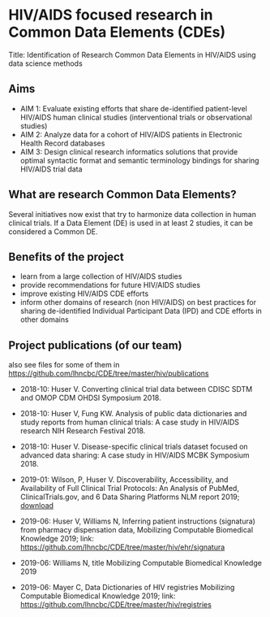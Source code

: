 # HIV/AIDS focused research in Common Data Elements (CDEs)

Title: Identification of Research Common Data Elements in HIV/AIDS using data science methods

## Aims
- AIM 1: Evaluate existing efforts that share de-identified patient-level HIV/AIDS human clinical studies (interventional trials or observational studies)
- AIM 2: Analyze data for a cohort of HIV/AIDS patients in Electronic Health Record databases
- AIM 3: Design clinical research informatics solutions that provide optimal syntactic format and semantic terminology bindings for sharing HIV/AIDS trial data


## What are research Common Data Elements?

Several initiatives now exist that try to harmonize data collection in human clinical trials. If a Data Element (DE) is used in at least 2 studies, it can be considered a Common DE. 

## Benefits of the project

- learn from a large collection of HIV/AIDS studies
- provide recommendations for future HIV/AIDS studies
- improve existing HIV/AIDS CDE efforts
- inform other domains of research (non HIV/AIDS) on best practices for sharing de-identified Individual Participant Data (IPD) and CDE efforts in other domains

## Project publications (of our team)

also see files for some of them in https://github.com/lhncbc/CDE/tree/master/hiv/publications

- 2018-10: Huser V. Converting clinical trial data between CDISC SDTM and OMOP CDM OHDSI Symposium 2018.

- 2018-10: Huser V, Fung KW. Analysis of public data dictionaries and study reports from human clinical trials: A case study in HIV/AIDS research NIH Research Festival 2018.

- 2018-10: Huser V. Disease-specific clinical trials dataset focused on advanced data sharing: A case study in HIV/AIDS MCBK Symposium 2018.

- 2019-01: Wilson, P, Huser V. Discoverability, Accessibility, and Availability of Full Clinical Trial Protocols: An Analysis of PubMed, ClinicalTrials.gov, and 6 Data Sharing Platforms NLM report 2019; [download](publications/Protocols-analysis.docx?raw=true)


- 2019-06: Huser V, Williams N, Inferring patient instructions (signatura) from pharmacy dispensation data, Mobilizing Computable Biomedical Knowledge 2019; link: https://github.com/lhncbc/CDE/tree/master/hiv/ehr/signatura

- 2019-06: Williams N,  title Mobilizing Computable Biomedical Knowledge 2019

- 2019-06: Mayer C, Data Dictionaries of HIV registries Mobilizing Computable Biomedical Knowledge 2019; link: https://github.com/lhncbc/CDE/tree/master/hiv/registries 

